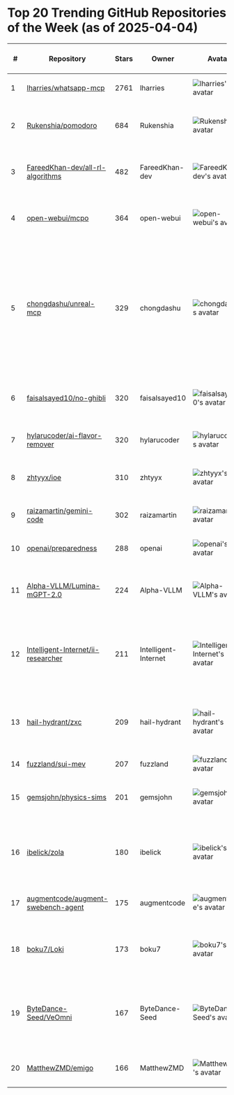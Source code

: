 # Top 20 Trending GitHub Repositories of the Week (as of 2025-04-04)

| # | Repository | Stars | Owner | Avatar | Description | Topics | URL | Created At | Updated At | Pushed At | Git URL | SSH URL | Clone URL | SVN URL | Homepage | Size | Language | Forks Count | Open Issues Count | Default Branch | License |
|---|------------|-------|-------|--------|-------------|--------|-----|------------|------------|-----------|---------|---------|-----------|---------|----------|------|----------|--------------|-------------------|----------------|---------|
| 1 | [lharries/whatsapp-mcp](https://github.com/lharries/whatsapp-mcp) | 2761 | lharries | ![lharries's avatar](https://avatars.githubusercontent.com/u/22766134?v=4) | WhatsApp MCP server | ai, mcp, whatsapp, whatsapp-api | [https://github.com/lharries/whatsapp-mcp](https://github.com/lharries/whatsapp-mcp) | 2025-03-29T12:49:33Z | 2025-04-04T03:12:49Z | 2025-04-02T14:14:22Z | git://github.com/lharries/whatsapp-mcp.git | git@github.com:lharries/whatsapp-mcp.git | https://github.com/lharries/whatsapp-mcp.git | https://github.com/lharries/whatsapp-mcp | https://x.com/LukeHarries_/status/1905986562388635913 | 2990 | Python | 320 | 12 | main | No license |
| 2 | [Rukenshia/pomodoro](https://github.com/Rukenshia/pomodoro) | 684 | Rukenshia | ![Rukenshia's avatar](https://avatars.githubusercontent.com/u/1899599?v=4) | ESP32-based focus timer with an epaper display and rotary dial | No topics | [https://github.com/Rukenshia/pomodoro](https://github.com/Rukenshia/pomodoro) | 2025-03-29T09:24:46Z | 2025-04-04T03:26:40Z | 2025-03-30T08:09:51Z | git://github.com/Rukenshia/pomodoro.git | git@github.com:Rukenshia/pomodoro.git | https://github.com/Rukenshia/pomodoro.git | https://github.com/Rukenshia/pomodoro | No homepage | 9733 | C | 17 | 0 | main | No license |
| 3 | [FareedKhan-dev/all-rl-algorithms](https://github.com/FareedKhan-dev/all-rl-algorithms) | 482 | FareedKhan-dev | ![FareedKhan-dev's avatar](https://avatars.githubusercontent.com/u/63067900?v=4) | Implementation of all RL algorithms in a simpler way | agent, llm, openai, python, reinforcement-learning, rl | [https://github.com/FareedKhan-dev/all-rl-algorithms](https://github.com/FareedKhan-dev/all-rl-algorithms) | 2025-03-30T13:33:06Z | 2025-04-04T03:25:18Z | 2025-04-02T05:47:09Z | git://github.com/FareedKhan-dev/all-rl-algorithms.git | git@github.com:FareedKhan-dev/all-rl-algorithms.git | https://github.com/FareedKhan-dev/all-rl-algorithms.git | https://github.com/FareedKhan-dev/all-rl-algorithms | No homepage | 4408 | Jupyter Notebook | 45 | 1 | master | MIT License |
| 4 | [open-webui/mcpo](https://github.com/open-webui/mcpo) | 364 | open-webui | ![open-webui's avatar](https://avatars.githubusercontent.com/u/158137808?v=4) | A simple, secure MCP-to-OpenAPI proxy server | mcp, mcp-server, mcp-to-openapi, open-webui, openapi | [https://github.com/open-webui/mcpo](https://github.com/open-webui/mcpo) | 2025-03-30T10:03:03Z | 2025-04-04T04:12:55Z | 2025-04-03T19:30:33Z | git://github.com/open-webui/mcpo.git | git@github.com:open-webui/mcpo.git | https://github.com/open-webui/mcpo.git | https://github.com/open-webui/mcpo | No homepage | 57 | Python | 33 | 5 | main | MIT License |
| 5 | [chongdashu/unreal-mcp](https://github.com/chongdashu/unreal-mcp) | 329 | chongdashu | ![chongdashu's avatar](https://avatars.githubusercontent.com/u/1178121?v=4) | Enable AI assistant clients like Cursor, Windsurf and Claude Desktop to control Unreal Engine through natural language using the Model Context Protocol (MCP). | mcp-server, unreal-engine-5 | [https://github.com/chongdashu/unreal-mcp](https://github.com/chongdashu/unreal-mcp) | 2025-03-28T17:22:11Z | 2025-04-04T04:05:13Z | 2025-03-31T23:16:02Z | git://github.com/chongdashu/unreal-mcp.git | git@github.com:chongdashu/unreal-mcp.git | https://github.com/chongdashu/unreal-mcp.git | https://github.com/chongdashu/unreal-mcp | No homepage | 171 | Python | 32 | 1 | main | No license |
| 6 | [faisalsayed10/no-ghibli](https://github.com/faisalsayed10/no-ghibli) | 320 | faisalsayed10 | ![faisalsayed10's avatar](https://avatars.githubusercontent.com/u/36627266?v=4) | No Ghibli on Twitter | No topics | [https://github.com/faisalsayed10/no-ghibli](https://github.com/faisalsayed10/no-ghibli) | 2025-03-28T03:27:30Z | 2025-04-04T00:36:01Z | 2025-03-29T05:04:28Z | git://github.com/faisalsayed10/no-ghibli.git | git@github.com:faisalsayed10/no-ghibli.git | https://github.com/faisalsayed10/no-ghibli.git | https://github.com/faisalsayed10/no-ghibli | No homepage | 90106 | Jupyter Notebook | 31 | 0 | main | GNU General Public License v3.0 |
| 7 | [hylarucoder/ai-flavor-remover](https://github.com/hylarucoder/ai-flavor-remover) | 320 | hylarucoder | ![hylarucoder's avatar](https://avatars.githubusercontent.com/u/5625783?v=4) | AI 味去除 - 仅在 Gemini 2.5 Pro 上测试通过 | No topics | [https://github.com/hylarucoder/ai-flavor-remover](https://github.com/hylarucoder/ai-flavor-remover) | 2025-04-02T14:13:15Z | 2025-04-04T04:06:18Z | 2025-04-02T14:35:03Z | git://github.com/hylarucoder/ai-flavor-remover.git | git@github.com:hylarucoder/ai-flavor-remover.git | https://github.com/hylarucoder/ai-flavor-remover.git | https://github.com/hylarucoder/ai-flavor-remover | No homepage | 12 | No language specified | 27 | 1 | main | No license |
| 8 | [zhtyyx/ioe](https://github.com/zhtyyx/ioe) | 310 | zhtyyx | ![zhtyyx's avatar](https://avatars.githubusercontent.com/u/50820129?v=4) | One-Stop Retail Inventory Solution | No topics | [https://github.com/zhtyyx/ioe](https://github.com/zhtyyx/ioe) | 2025-03-31T09:29:10Z | 2025-04-04T03:22:58Z | 2025-04-02T07:03:38Z | git://github.com/zhtyyx/ioe.git | git@github.com:zhtyyx/ioe.git | https://github.com/zhtyyx/ioe.git | https://github.com/zhtyyx/ioe | No homepage | 1454 | HTML | 51 | 0 | main | MIT License |
| 9 | [raizamartin/gemini-code](https://github.com/raizamartin/gemini-code) | 302 | raizamartin | ![raizamartin's avatar](https://avatars.githubusercontent.com/u/194826607?v=4) | Gemini 2.5 Pro code assistant | No topics | [https://github.com/raizamartin/gemini-code](https://github.com/raizamartin/gemini-code) | 2025-03-29T04:20:30Z | 2025-04-04T03:49:29Z | 2025-03-31T02:52:50Z | git://github.com/raizamartin/gemini-code.git | git@github.com:raizamartin/gemini-code.git | https://github.com/raizamartin/gemini-code.git | https://github.com/raizamartin/gemini-code | No homepage | 2637 | Python | 51 | 3 | main | No license |
| 10 | [openai/preparedness](https://github.com/openai/preparedness) | 288 | openai | ![openai's avatar](https://avatars.githubusercontent.com/u/14957082?v=4) | Releases from OpenAI Preparedness | No topics | [https://github.com/openai/preparedness](https://github.com/openai/preparedness) | 2025-03-28T15:45:01Z | 2025-04-04T03:32:36Z | 2025-04-02T20:53:26Z | git://github.com/openai/preparedness.git | org-14957082@github.com:openai/preparedness.git | https://github.com/openai/preparedness.git | https://github.com/openai/preparedness | No homepage | 931 | Python | 27 | 2 | main | MIT License |
| 11 | [Alpha-VLLM/Lumina-mGPT-2.0](https://github.com/Alpha-VLLM/Lumina-mGPT-2.0) | 224 | Alpha-VLLM | ![Alpha-VLLM's avatar](https://avatars.githubusercontent.com/u/140153551?v=4) | Lumina-mGPT 2.0: Stand-alone Autoregressive Image Modeling | No topics | [https://github.com/Alpha-VLLM/Lumina-mGPT-2.0](https://github.com/Alpha-VLLM/Lumina-mGPT-2.0) | 2025-04-03T03:14:13Z | 2025-04-04T04:15:37Z | 2025-04-03T15:03:21Z | git://github.com/Alpha-VLLM/Lumina-mGPT-2.0.git | git@github.com:Alpha-VLLM/Lumina-mGPT-2.0.git | https://github.com/Alpha-VLLM/Lumina-mGPT-2.0.git | https://github.com/Alpha-VLLM/Lumina-mGPT-2.0 | No homepage | 19306 | Python | 8 | 2 | main | Apache License 2.0 |
| 12 | [Intelligent-Internet/ii-researcher](https://github.com/Intelligent-Internet/ii-researcher) | 211 | Intelligent-Internet | ![Intelligent-Internet's avatar](https://avatars.githubusercontent.com/u/173073912?v=4) | II-Researcher: a new open-source framework designed to aid building search / research agents | No topics | [https://github.com/Intelligent-Internet/ii-researcher](https://github.com/Intelligent-Internet/ii-researcher) | 2025-03-28T08:22:26Z | 2025-04-03T20:32:03Z | 2025-04-03T10:05:27Z | git://github.com/Intelligent-Internet/ii-researcher.git | git@github.com:Intelligent-Internet/ii-researcher.git | https://github.com/Intelligent-Internet/ii-researcher.git | https://github.com/Intelligent-Internet/ii-researcher | No homepage | 583 | Python | 20 | 2 | main | Apache License 2.0 |
| 13 | [hail-hydrant/zxc](https://github.com/hail-hydrant/zxc) | 209 | hail-hydrant | ![hail-hydrant's avatar](https://avatars.githubusercontent.com/u/198853008?v=4) |  Terminal based intercepting proxy written in rust with tmux and vim as user interface.  | No topics | [https://github.com/hail-hydrant/zxc](https://github.com/hail-hydrant/zxc) | 2025-03-28T15:36:00Z | 2025-04-04T04:06:02Z | 2025-04-03T11:20:45Z | git://github.com/hail-hydrant/zxc.git | git@github.com:hail-hydrant/zxc.git | https://github.com/hail-hydrant/zxc.git | https://github.com/hail-hydrant/zxc | No homepage | 3567 | Rust | 4 | 2 | main | MIT License |
| 14 | [fuzzland/sui-mev](https://github.com/fuzzland/sui-mev) | 207 | fuzzland | ![fuzzland's avatar](https://avatars.githubusercontent.com/u/109824337?v=4) | Sui Arbitrage Bot | No topics | [https://github.com/fuzzland/sui-mev](https://github.com/fuzzland/sui-mev) | 2025-04-02T19:04:13Z | 2025-04-04T04:09:42Z | 2025-04-02T19:04:46Z | git://github.com/fuzzland/sui-mev.git | git@github.com:fuzzland/sui-mev.git | https://github.com/fuzzland/sui-mev.git | https://github.com/fuzzland/sui-mev | No homepage | 32372 | Rust | 143 | 0 | master | No license |
| 15 | [gemsjohn/physics-sims](https://github.com/gemsjohn/physics-sims) | 201 | gemsjohn | ![gemsjohn's avatar](https://avatars.githubusercontent.com/u/96096362?v=4) | Interesting physics-sims generated via LLM prompting. | No topics | [https://github.com/gemsjohn/physics-sims](https://github.com/gemsjohn/physics-sims) | 2025-03-29T14:20:00Z | 2025-04-04T00:41:05Z | 2025-04-02T16:06:01Z | git://github.com/gemsjohn/physics-sims.git | git@github.com:gemsjohn/physics-sims.git | https://github.com/gemsjohn/physics-sims.git | https://github.com/gemsjohn/physics-sims | https://www.renderfiction.com/simulations | 7136 | HTML | 27 | 2 | main | MIT License |
| 16 | [ibelick/zola](https://github.com/ibelick/zola) | 180 | ibelick | ![ibelick's avatar](https://avatars.githubusercontent.com/u/14288396?v=4) | Zola is a free, open-source AI chat app with multi-model support. | ai, chat, multi-model, nextjs, open-source, prompt-kit, shadcn-ui, supabase, typescript | [https://github.com/ibelick/zola](https://github.com/ibelick/zola) | 2025-04-02T07:57:31Z | 2025-04-04T04:18:30Z | 2025-04-03T10:20:37Z | git://github.com/ibelick/zola.git | git@github.com:ibelick/zola.git | https://github.com/ibelick/zola.git | https://github.com/ibelick/zola | https://zola.chat | 395 | TypeScript | 28 | 0 | main | Apache License 2.0 |
| 17 | [augmentcode/augment-swebench-agent](https://github.com/augmentcode/augment-swebench-agent) | 175 | augmentcode | ![augmentcode's avatar](https://avatars.githubusercontent.com/u/108155640?v=4) | The #1 open-source SWE-bench Verified implementation | No topics | [https://github.com/augmentcode/augment-swebench-agent](https://github.com/augmentcode/augment-swebench-agent) | 2025-03-28T10:24:45Z | 2025-04-04T02:01:30Z | 2025-03-31T21:48:15Z | git://github.com/augmentcode/augment-swebench-agent.git | git@github.com:augmentcode/augment-swebench-agent.git | https://github.com/augmentcode/augment-swebench-agent.git | https://github.com/augmentcode/augment-swebench-agent | https://www.augmentcode.com/ | 166 | Python | 33 | 3 | main | Other |
| 18 | [boku7/Loki](https://github.com/boku7/Loki) | 173 | boku7 | ![boku7's avatar](https://avatars.githubusercontent.com/u/19784872?v=4) | 🧙‍♂️ Node JS C2 for backdooring vulnerable Electron applications | No topics | [https://github.com/boku7/Loki](https://github.com/boku7/Loki) | 2025-04-03T19:42:27Z | 2025-04-04T04:18:45Z | 2025-04-04T03:34:51Z | git://github.com/boku7/Loki.git | git@github.com:boku7/Loki.git | https://github.com/boku7/Loki.git | https://github.com/boku7/Loki | No homepage | 6348 | C | 17 | 0 | main | Other |
| 19 | [ByteDance-Seed/VeOmni](https://github.com/ByteDance-Seed/VeOmni) | 167 | ByteDance-Seed | ![ByteDance-Seed's avatar](https://avatars.githubusercontent.com/u/202897071?v=4) | VeOmni: Scaling any Modality Model Training to any Accelerators with PyTorch native Training Framework | No topics | [https://github.com/ByteDance-Seed/VeOmni](https://github.com/ByteDance-Seed/VeOmni) | 2025-03-28T03:42:42Z | 2025-04-04T03:57:38Z | 2025-04-03T10:05:26Z | git://github.com/ByteDance-Seed/VeOmni.git | git@github.com:ByteDance-Seed/VeOmni.git | https://github.com/ByteDance-Seed/VeOmni.git | https://github.com/ByteDance-Seed/VeOmni | No homepage | 794 | Python | 2 | 0 | main | Apache License 2.0 |
| 20 | [MatthewZMD/emigo](https://github.com/MatthewZMD/emigo) | 166 | MatthewZMD | ![MatthewZMD's avatar](https://avatars.githubusercontent.com/u/12422335?v=4) | Future of Agentic Development in Emacs | No topics | [https://github.com/MatthewZMD/emigo](https://github.com/MatthewZMD/emigo) | 2025-03-29T06:31:59Z | 2025-04-04T03:32:09Z | 2025-04-04T02:52:08Z | git://github.com/MatthewZMD/emigo.git | git@github.com:MatthewZMD/emigo.git | https://github.com/MatthewZMD/emigo.git | https://github.com/MatthewZMD/emigo | No homepage | 2756 | Python | 7 | 3 | main | Apache License 2.0 |